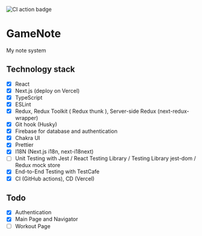 ![CI action badge](https://github.com/Gaitz/GameNote/actions/workflows/test-workflow.yml/badge.svg)

# GameNote

My note system

## Technology stack

- [x] React
- [x] Next.js (deploy on Vercel)
- [x] TypeScript
- [x] ESLint
- [x] Redux, Redux Toolkit ( Redux thunk ), Server-side Redux (next-redux-wrapper)
- [x] Git hook (Husky)
- [x] Firebase for database and authentication
- [x] Chakra UI
- [x] Prettier
- [x] I18N (Next.js i18n, next-i18next)
- [ ] Unit Testing with Jest / React Testing Library / Testing Library jest-dom / Redux mock store
- [x] End-to-End Testing with TestCafe
- [x] CI (GitHub actions), CD (Vercel)

## Todo

- [x] Authentication
- [x] Main Page and Navigator
- [ ] Workout Page
